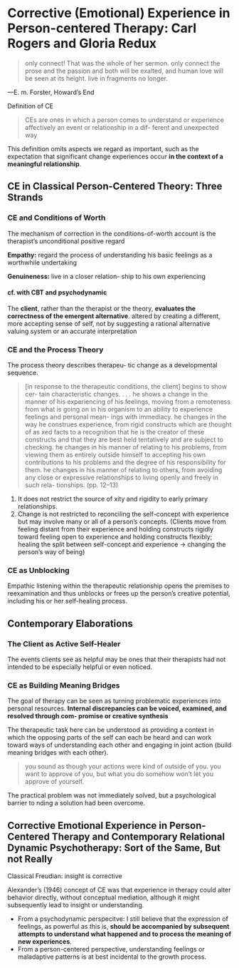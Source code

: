 # Corrective (Emotional) Experience in Person-centered Therapy: Carl Rogers and Gloria Redux

> only connect! That was the whole of her sermon. only connect the prose and the passion and both will be exalted, and human love will be seen at its height. live in fragments no longer.

—E. m. Forster, Howard’s End


Definition of CE

> CEs are ones in which a person comes to understand or experience affectively an event or relationship in a dif- ferent and unexpected way

This definition omits aspects we regard as important, such as the expectation that significant change experiences occur **in the context of a meaningful relationship**.


## CE in Classical Person-Centered Theory: Three Strands

### CE and Conditions of Worth

The mechanism of correction in the conditions-of-worth account is the therapist’s unconditional positive regard

**Empathy:** regard the process of understanding his basic feelings as a worthwhile undertaking

**Genuineness:** live in a closer relation- ship to his own experiencing

#### **cf. with CBT and psychodynamic**

The **client**, rather than the therapist or the theory, **evaluates the correctness of the emergent alternative**. altered by creating a different, more accepting sense of self, not by suggesting a rational alternative valuing system or an accurate interpretation

### CE and the Process Theory

The process theory describes therapeu- tic change as a developmental sequence.

> [in response to the therapeutic conditions, the client] begins to show cer- tain characteristic changes. . . . he shows a change in the manner of his experiencing of his feelings, moving from a remoteness from what is going on in his organism to an ability to experience feelings and personal mean- ings with immediacy. he changes in the way he construes experience, from rigid constructs which are thought of as  xed facts to a recognition that he is the creator of these constructs and that they are best held tentatively and are subject to checking. he changes in his manner of relating to his problems, from viewing them as entirely outside himself to accepting his own contributions to his problems and the degree of his responsibility for them. he changes in his manner of relating to others, from avoiding any close or expressive relationships to living openly and freely in such rela- tionships. (pp. 12–13)


1. It does not restrict the source of  xity and rigidity to early primary relationships.
2. Change is not restricted to reconciling the self-concept with experience but may involve many or all of a person’s concepts. (Clients move from feeling distant from their experience and holding constructs rigidly toward feeling open to experience and holding constructs flexibly; healing the split between self-concept and experience → changing the person’s way of being)

### CE as Unblocking

Empathic listening within the therapeutic relationship opens the premises to reexamination and thus unblocks or frees up the person’s creative potential, including his or her self-healing process.

## Contemporary Elaborations

### The Client as Active Self-Healer

The events clients see as helpful may be ones that their therapists had not intended to be especially helpful or even noticed.

### CE as Building Meaning Bridges

The goal of therapy can be seen as turning problematic experiences into personal resources. **Internal discrepancies can be voiced, examined, and resolved through com- promise or creative synthesis**

The therapeutic task here can be understood as providing a context in which the opposing parts of the self can each be heard and can work toward ways of understanding each other and engaging in joint action (build meaning bridges with each other).

> you sound as though your actions were kind of outside of you. you want to approve of you, but what you do somehow won’t let you approve of yourself.

The practical problem was not immediately solved, but a psychological barrier to  nding a solution had been overcome.

## Corrective Emotional Experience in Person-Centered Therapy and Contemporary Relational Dynamic Psychotherapy: Sort of the Same, But not Really

Classical Freudian: insight is corrective

Alexander’s (1946) concept of CE was that experience in therapy could alter behavior directly, without conceptual mediation, although it might subsequently lead to insight or understanding.

- From a psychodynamic perspecitve: I still believe that the expression of feelings, as powerful as this is, **should be accompanied by subsequent attempts to understand what happened and to process the meaning of new experiences**.
- From a person-centered perspective, understanding feelings or maladaptive patterns is at best incidental to the growth process.


